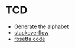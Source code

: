 # TCD

- Generate the alphabet
- [stackoverflow](https://stackoverflow.com/questions/45343345/is-there-a-simple-way-to-generate-the-lowercase-and-uppercase-english-alphabet-i/45344161)
- [rosetta code](https://rosettacode.org/wiki/Generate_lower_case_ASCII_alphabet)
